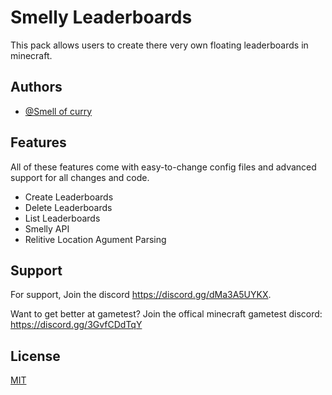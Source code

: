 
# Smelly Leaderboards

This pack allows users to create there very own floating leaderboards in minecraft.

## Authors

- [@Smell of curry](https://www.github.com/smell-of-curry)


## Features

All of these features come with easy-to-change config files and advanced support for all changes and code.

- Create Leaderboards
- Delete Leaderboards
- List Leaderboards
- Smelly API
- Relitive Location Agument Parsing



## Support

For support, Join the discord https://discord.gg/dMa3A5UYKX.

Want to get better at gametest? Join the offical minecraft gametest discord: https://discord.gg/3GvfCDdTqY

## License

[MIT](LICENSE.md)

